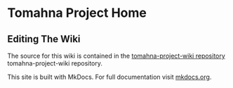 # Tomahna Project Home



## Editing The Wiki
The source for this wiki is contained in the [tomahna-project-wiki repository](https://github.com/TomahnaProject/tomahna-project-wiki) tomahna-project-wiki repository.

This site is built with MkDocs. For full documentation visit [mkdocs.org](https://www.mkdocs.org).